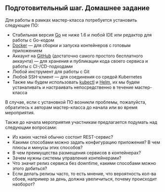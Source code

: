 ## Подготовительный шаг. Домашнее задание

Для работы в рамках мастер-класса потребуется установить следующее ПО:

- Стабильная версия [Go](https://golang.org/dl) не ниже 1.6 
и любой IDE или редактор для работы с Go-кодом
- [Docker](https://www.docker.com/community-edition) — для сборки 
и запуска контейнеров с готовым приложением
- Аккаунт на [GitHub](https://github.com) (достаточно самого простого бесплатного аккаунта) — 
для хранения и публикации кода своего сервиса и работы с CI-/CD-подходами
- Любой инструмент для работы с Git
- Любой SSH-клиент — для соединения со средой Kubernetes
- Также мы будем использовать [kubectl](https://kubernetes.io/docs/user-guide/kubectl-overview/) и [Helm](https://helm.sh), их мы будем устаналивать и настраивать
непосредственно в течение мастер-класса

В случае, если с установкой ПО возникли проблемы, пожалуйста, обратитесь 
к авторам мастер-класса до начала или во время мероприятия.

Также до начала мероприятия участникам предлагается подумать над следующми вопросами:

- Из каких частей обычно состоит REST-сервис?
- Какими способами можно задать конфигурацию приложения? В чем плюсы и минусы этих способов?
- В чем преимущества размещения сервисов в контейнерах?
- Зачем нужны системы управления контейнерами?
- Что значит релиз сервиса без downtime, какими способами можно этого добиться?
- Если делать релизы часто, то есть мнение, что вероятность кол-ва сбоев, например за день, должна увеличиться, почему происходит наоборот?
